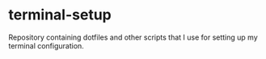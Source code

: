# terminal-setup
Repository containing dotfiles and other scripts that I use for setting up my terminal configuration.
